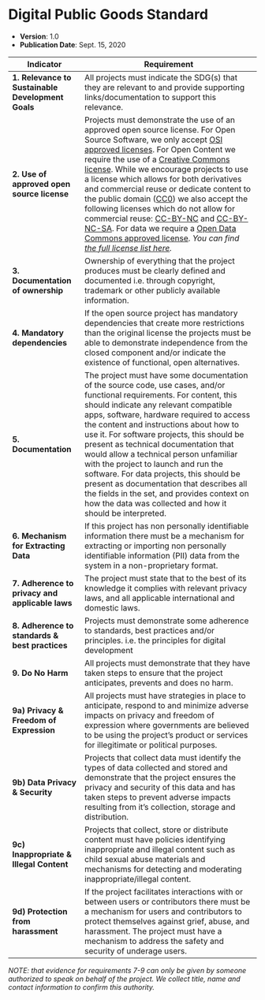 # Digital Public Goods Standard

* **Version**: 1.0
* **Publication Date**: Sept. 15, 2020


Indicator |	Requirement
--- | ---
**1. Relevance to Sustainable Development Goals** |	All projects must indicate the SDG(s) that they are relevant to and provide supporting links/documentation to support this relevance. 
**2. Use of approved open source license** |	Projects must demonstrate the use of an approved open source license. For Open Source Software, we only accept [OSI approved licenses](https://opensource.org/licenses). For Open Content we require the use of a [Creative Commons license](https://creativecommons.org/licenses/). While we encourage projects to use a license which allows for both derivatives and commercial reuse or dedicate content to the public domain ([CC0](https://creativecommons.org/choose/zero/)) we also accept the following licenses which do not allow for commercial reuse: [CC-BY-NC](https://creativecommons.org/licenses/by-nc/4.0/) and [CC-BY-NC-SA](https://creativecommons.org/licenses/by-nc-sa/4.0/). For data we require a [Open Data Commons approved license](https://opendefinition.org/licenses/). *You can find [the full license list here](https://github.com/unicef/publicgoods-candidates/blob/master/docs/licenses.md).*
**3. Documentation of ownership** |	Ownership of everything that the project produces must be clearly defined and documented i.e. through copyright, trademark or other publicly available information.
**4. Mandatory dependencies** |	If the open source project has mandatory dependencies that create more restrictions than the original license the projects must be able to demonstrate independence from the closed component and/or indicate the existence of functional, open alternatives.
**5. Documentation** |	The project must have some documentation of the source code, use cases, and/or functional requirements. For content, this should indicate any relevant compatible apps, software, hardware required to access the content and instructions about how to use it. For software projects, this should be present as technical documentation that would allow a technical person unfamiliar with the project to  launch and run the software. For data projects, this should be present as documentation that describes all the fields in the set, and provides context on how the data was collected and how it should be interpreted.
**6. Mechanism for Extracting Data** |	If this project has non personally identifiable information there must be a mechanism for extracting or importing non personally identifiable information (PII) data from the system in a non-proprietary format.
**7. Adherence to privacy and applicable laws** |	The project must state that to the best of its knowledge it complies with relevant privacy laws, and all applicable international and domestic laws.
**8. Adherence to standards & best practices** |	Projects must demonstrate some adherence to standards, best practices and/or principles. i.e. the principles for digital development
**9. Do No Harm** | 	All projects must demonstrate that they have taken steps to ensure that the project anticipates, prevents and does no harm. 
**9a) Privacy & Freedom of Expression** |	All projects must have strategies in place to anticipate, respond to and minimize adverse impacts on privacy and freedom of expression where governments are believed to be using the project’s product or services for illegitimate or political purposes.
**9b) Data Privacy & Security** |	Projects that collect data must identify the types of data collected and stored and demonstrate that the project ensures the privacy and security of this data and has taken steps to prevent adverse impacts resulting from it’s collection, storage and distribution.
**9c) Inappropriate & Illegal Content** |	Projects that collect, store or distribute content must have policies identifying inappropriate and illegal content such as child sexual abuse materials and mechanisms for detecting and moderating inappropriate/illegal content.
**9d) Protection from harassment** |	If the project facilitates interactions with or between users or contributors there must be a mechanism for users and contributors to protect themselves against grief, abuse, and harassment. The project must have a mechanism to address the safety and security of underage users.

*NOTE: that evidence for requirements 7-9 can only be given by someone authorized to speak on behalf of the project. We collect title, name and contact information to confirm this authority.*
